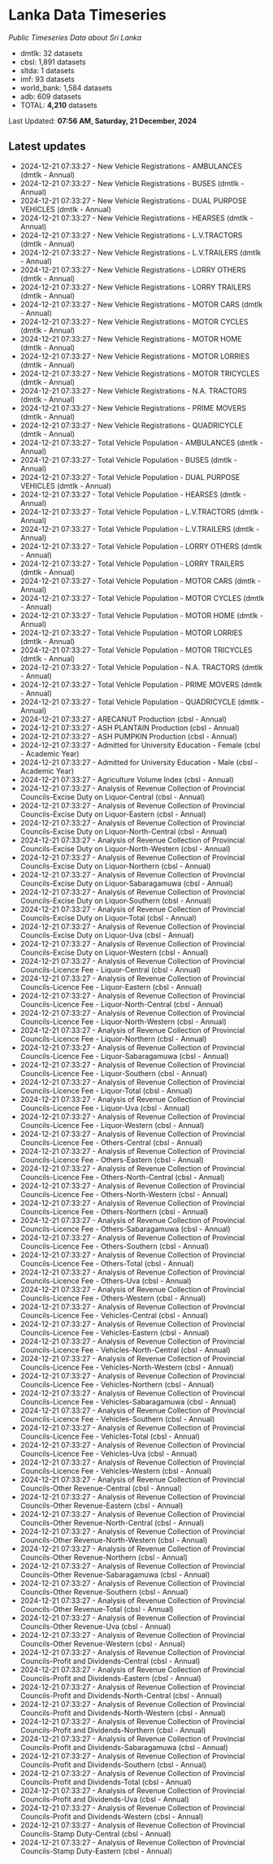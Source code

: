 # Lanka Data Timeseries
*Public Timeseries Data about Sri Lanka*

* dmtlk: 32 datasets
* cbsl: 1,891 datasets
* sltda: 1 datasets
* imf: 93 datasets
* world_bank: 1,584 datasets
* adb: 609 datasets
* TOTAL: **4,210** datasets

Last Updated: **07:56 AM, Saturday, 21 December, 2024**

## Latest updates

* 2024-12-21 07:33:27 - New Vehicle Registrations - AMBULANCES (dmtlk - Annual)
* 2024-12-21 07:33:27 - New Vehicle Registrations - BUSES (dmtlk - Annual)
* 2024-12-21 07:33:27 - New Vehicle Registrations - DUAL PURPOSE VEHICLES (dmtlk - Annual)
* 2024-12-21 07:33:27 - New Vehicle Registrations - HEARSES (dmtlk - Annual)
* 2024-12-21 07:33:27 - New Vehicle Registrations - L.V.TRACTORS (dmtlk - Annual)
* 2024-12-21 07:33:27 - New Vehicle Registrations - L.V.TRAILERS (dmtlk - Annual)
* 2024-12-21 07:33:27 - New Vehicle Registrations - LORRY OTHERS (dmtlk - Annual)
* 2024-12-21 07:33:27 - New Vehicle Registrations - LORRY TRAILERS (dmtlk - Annual)
* 2024-12-21 07:33:27 - New Vehicle Registrations - MOTOR CARS (dmtlk - Annual)
* 2024-12-21 07:33:27 - New Vehicle Registrations - MOTOR CYCLES (dmtlk - Annual)
* 2024-12-21 07:33:27 - New Vehicle Registrations - MOTOR HOME (dmtlk - Annual)
* 2024-12-21 07:33:27 - New Vehicle Registrations - MOTOR LORRIES (dmtlk - Annual)
* 2024-12-21 07:33:27 - New Vehicle Registrations - MOTOR TRICYCLES (dmtlk - Annual)
* 2024-12-21 07:33:27 - New Vehicle Registrations - N.A. TRACTORS (dmtlk - Annual)
* 2024-12-21 07:33:27 - New Vehicle Registrations - PRIME MOVERS (dmtlk - Annual)
* 2024-12-21 07:33:27 - New Vehicle Registrations - QUADRICYCLE (dmtlk - Annual)
* 2024-12-21 07:33:27 - Total Vehicle Population - AMBULANCES (dmtlk - Annual)
* 2024-12-21 07:33:27 - Total Vehicle Population - BUSES (dmtlk - Annual)
* 2024-12-21 07:33:27 - Total Vehicle Population - DUAL PURPOSE VEHICLES (dmtlk - Annual)
* 2024-12-21 07:33:27 - Total Vehicle Population - HEARSES (dmtlk - Annual)
* 2024-12-21 07:33:27 - Total Vehicle Population - L.V.TRACTORS (dmtlk - Annual)
* 2024-12-21 07:33:27 - Total Vehicle Population - L.V.TRAILERS (dmtlk - Annual)
* 2024-12-21 07:33:27 - Total Vehicle Population - LORRY OTHERS (dmtlk - Annual)
* 2024-12-21 07:33:27 - Total Vehicle Population - LORRY TRAILERS (dmtlk - Annual)
* 2024-12-21 07:33:27 - Total Vehicle Population - MOTOR CARS (dmtlk - Annual)
* 2024-12-21 07:33:27 - Total Vehicle Population - MOTOR CYCLES (dmtlk - Annual)
* 2024-12-21 07:33:27 - Total Vehicle Population - MOTOR HOME (dmtlk - Annual)
* 2024-12-21 07:33:27 - Total Vehicle Population - MOTOR LORRIES (dmtlk - Annual)
* 2024-12-21 07:33:27 - Total Vehicle Population - MOTOR TRICYCLES (dmtlk - Annual)
* 2024-12-21 07:33:27 - Total Vehicle Population - N.A. TRACTORS (dmtlk - Annual)
* 2024-12-21 07:33:27 - Total Vehicle Population - PRIME MOVERS (dmtlk - Annual)
* 2024-12-21 07:33:27 - Total Vehicle Population - QUADRICYCLE (dmtlk - Annual)
* 2024-12-21 07:33:27 - ARECANUT Production (cbsl - Annual)
* 2024-12-21 07:33:27 - ASH PLANTAIN Production (cbsl - Annual)
* 2024-12-21 07:33:27 - ASH PUMPKIN Production (cbsl - Annual)
* 2024-12-21 07:33:27 - Admitted for University Education - Female (cbsl - Academic Year)
* 2024-12-21 07:33:27 - Admitted for University Education - Male (cbsl - Academic Year)
* 2024-12-21 07:33:27 - Agriculture Volume Index (cbsl - Annual)
* 2024-12-21 07:33:27 - Analysis of Revenue Collection of Provincial Councils-Excise Duty on Liquor-Central (cbsl - Annual)
* 2024-12-21 07:33:27 - Analysis of Revenue Collection of Provincial Councils-Excise Duty on Liquor-Eastern (cbsl - Annual)
* 2024-12-21 07:33:27 - Analysis of Revenue Collection of Provincial Councils-Excise Duty on Liquor-North-Central (cbsl - Annual)
* 2024-12-21 07:33:27 - Analysis of Revenue Collection of Provincial Councils-Excise Duty on Liquor-North-Western (cbsl - Annual)
* 2024-12-21 07:33:27 - Analysis of Revenue Collection of Provincial Councils-Excise Duty on Liquor-Northern (cbsl - Annual)
* 2024-12-21 07:33:27 - Analysis of Revenue Collection of Provincial Councils-Excise Duty on Liquor-Sabaragamuwa (cbsl - Annual)
* 2024-12-21 07:33:27 - Analysis of Revenue Collection of Provincial Councils-Excise Duty on Liquor-Southern (cbsl - Annual)
* 2024-12-21 07:33:27 - Analysis of Revenue Collection of Provincial Councils-Excise Duty on Liquor-Total (cbsl - Annual)
* 2024-12-21 07:33:27 - Analysis of Revenue Collection of Provincial Councils-Excise Duty on Liquor-Uva (cbsl - Annual)
* 2024-12-21 07:33:27 - Analysis of Revenue Collection of Provincial Councils-Excise Duty on Liquor-Western (cbsl - Annual)
* 2024-12-21 07:33:27 - Analysis of Revenue Collection of Provincial Councils-Licence Fee - Liquor-Central (cbsl - Annual)
* 2024-12-21 07:33:27 - Analysis of Revenue Collection of Provincial Councils-Licence Fee - Liquor-Eastern (cbsl - Annual)
* 2024-12-21 07:33:27 - Analysis of Revenue Collection of Provincial Councils-Licence Fee - Liquor-North-Central (cbsl - Annual)
* 2024-12-21 07:33:27 - Analysis of Revenue Collection of Provincial Councils-Licence Fee - Liquor-North-Western (cbsl - Annual)
* 2024-12-21 07:33:27 - Analysis of Revenue Collection of Provincial Councils-Licence Fee - Liquor-Northern (cbsl - Annual)
* 2024-12-21 07:33:27 - Analysis of Revenue Collection of Provincial Councils-Licence Fee - Liquor-Sabaragamuwa (cbsl - Annual)
* 2024-12-21 07:33:27 - Analysis of Revenue Collection of Provincial Councils-Licence Fee - Liquor-Southern (cbsl - Annual)
* 2024-12-21 07:33:27 - Analysis of Revenue Collection of Provincial Councils-Licence Fee - Liquor-Total (cbsl - Annual)
* 2024-12-21 07:33:27 - Analysis of Revenue Collection of Provincial Councils-Licence Fee - Liquor-Uva (cbsl - Annual)
* 2024-12-21 07:33:27 - Analysis of Revenue Collection of Provincial Councils-Licence Fee - Liquor-Western (cbsl - Annual)
* 2024-12-21 07:33:27 - Analysis of Revenue Collection of Provincial Councils-Licence Fee - Others-Central (cbsl - Annual)
* 2024-12-21 07:33:27 - Analysis of Revenue Collection of Provincial Councils-Licence Fee - Others-Eastern (cbsl - Annual)
* 2024-12-21 07:33:27 - Analysis of Revenue Collection of Provincial Councils-Licence Fee - Others-North-Central (cbsl - Annual)
* 2024-12-21 07:33:27 - Analysis of Revenue Collection of Provincial Councils-Licence Fee - Others-North-Western (cbsl - Annual)
* 2024-12-21 07:33:27 - Analysis of Revenue Collection of Provincial Councils-Licence Fee - Others-Northern (cbsl - Annual)
* 2024-12-21 07:33:27 - Analysis of Revenue Collection of Provincial Councils-Licence Fee - Others-Sabaragamuwa (cbsl - Annual)
* 2024-12-21 07:33:27 - Analysis of Revenue Collection of Provincial Councils-Licence Fee - Others-Southern (cbsl - Annual)
* 2024-12-21 07:33:27 - Analysis of Revenue Collection of Provincial Councils-Licence Fee - Others-Total (cbsl - Annual)
* 2024-12-21 07:33:27 - Analysis of Revenue Collection of Provincial Councils-Licence Fee - Others-Uva (cbsl - Annual)
* 2024-12-21 07:33:27 - Analysis of Revenue Collection of Provincial Councils-Licence Fee - Others-Western (cbsl - Annual)
* 2024-12-21 07:33:27 - Analysis of Revenue Collection of Provincial Councils-Licence Fee - Vehicles-Central (cbsl - Annual)
* 2024-12-21 07:33:27 - Analysis of Revenue Collection of Provincial Councils-Licence Fee - Vehicles-Eastern (cbsl - Annual)
* 2024-12-21 07:33:27 - Analysis of Revenue Collection of Provincial Councils-Licence Fee - Vehicles-North-Central (cbsl - Annual)
* 2024-12-21 07:33:27 - Analysis of Revenue Collection of Provincial Councils-Licence Fee - Vehicles-North-Western (cbsl - Annual)
* 2024-12-21 07:33:27 - Analysis of Revenue Collection of Provincial Councils-Licence Fee - Vehicles-Northern (cbsl - Annual)
* 2024-12-21 07:33:27 - Analysis of Revenue Collection of Provincial Councils-Licence Fee - Vehicles-Sabaragamuwa (cbsl - Annual)
* 2024-12-21 07:33:27 - Analysis of Revenue Collection of Provincial Councils-Licence Fee - Vehicles-Southern (cbsl - Annual)
* 2024-12-21 07:33:27 - Analysis of Revenue Collection of Provincial Councils-Licence Fee - Vehicles-Total (cbsl - Annual)
* 2024-12-21 07:33:27 - Analysis of Revenue Collection of Provincial Councils-Licence Fee - Vehicles-Uva (cbsl - Annual)
* 2024-12-21 07:33:27 - Analysis of Revenue Collection of Provincial Councils-Licence Fee - Vehicles-Western (cbsl - Annual)
* 2024-12-21 07:33:27 - Analysis of Revenue Collection of Provincial Councils-Other Revenue-Central (cbsl - Annual)
* 2024-12-21 07:33:27 - Analysis of Revenue Collection of Provincial Councils-Other Revenue-Eastern (cbsl - Annual)
* 2024-12-21 07:33:27 - Analysis of Revenue Collection of Provincial Councils-Other Revenue-North-Central (cbsl - Annual)
* 2024-12-21 07:33:27 - Analysis of Revenue Collection of Provincial Councils-Other Revenue-North-Western (cbsl - Annual)
* 2024-12-21 07:33:27 - Analysis of Revenue Collection of Provincial Councils-Other Revenue-Northern (cbsl - Annual)
* 2024-12-21 07:33:27 - Analysis of Revenue Collection of Provincial Councils-Other Revenue-Sabaragamuwa (cbsl - Annual)
* 2024-12-21 07:33:27 - Analysis of Revenue Collection of Provincial Councils-Other Revenue-Southern (cbsl - Annual)
* 2024-12-21 07:33:27 - Analysis of Revenue Collection of Provincial Councils-Other Revenue-Total (cbsl - Annual)
* 2024-12-21 07:33:27 - Analysis of Revenue Collection of Provincial Councils-Other Revenue-Uva (cbsl - Annual)
* 2024-12-21 07:33:27 - Analysis of Revenue Collection of Provincial Councils-Other Revenue-Western (cbsl - Annual)
* 2024-12-21 07:33:27 - Analysis of Revenue Collection of Provincial Councils-Profit and Dividends-Central (cbsl - Annual)
* 2024-12-21 07:33:27 - Analysis of Revenue Collection of Provincial Councils-Profit and Dividends-Eastern (cbsl - Annual)
* 2024-12-21 07:33:27 - Analysis of Revenue Collection of Provincial Councils-Profit and Dividends-North-Central (cbsl - Annual)
* 2024-12-21 07:33:27 - Analysis of Revenue Collection of Provincial Councils-Profit and Dividends-North-Western (cbsl - Annual)
* 2024-12-21 07:33:27 - Analysis of Revenue Collection of Provincial Councils-Profit and Dividends-Northern (cbsl - Annual)
* 2024-12-21 07:33:27 - Analysis of Revenue Collection of Provincial Councils-Profit and Dividends-Sabaragamuwa (cbsl - Annual)
* 2024-12-21 07:33:27 - Analysis of Revenue Collection of Provincial Councils-Profit and Dividends-Southern (cbsl - Annual)
* 2024-12-21 07:33:27 - Analysis of Revenue Collection of Provincial Councils-Profit and Dividends-Total (cbsl - Annual)
* 2024-12-21 07:33:27 - Analysis of Revenue Collection of Provincial Councils-Profit and Dividends-Uva (cbsl - Annual)
* 2024-12-21 07:33:27 - Analysis of Revenue Collection of Provincial Councils-Profit and Dividends-Western (cbsl - Annual)
* 2024-12-21 07:33:27 - Analysis of Revenue Collection of Provincial Councils-Stamp Duty-Central (cbsl - Annual)
* 2024-12-21 07:33:27 - Analysis of Revenue Collection of Provincial Councils-Stamp Duty-Eastern (cbsl - Annual)